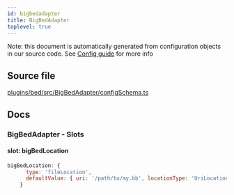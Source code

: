 ```yaml
---
id: bigbedadapter
title: BigBedAdapter
toplevel: true
---
```

Note: this document is automatically generated from configuration objects in
our source code. See [Config guide](/docs/config_guide) for more info

## Source file

[plugins/bed/src/BigBedAdapter/configSchema.ts](https://github.com/GMOD/jbrowse-components/blob/main/plugins/bed/src/BigBedAdapter/configSchema.ts)

## Docs







### BigBedAdapter - Slots
#### slot: bigBedLocation



```js
bigBedLocation: {
      type: 'fileLocation',
      defaultValue: { uri: '/path/to/my.bb', locationType: 'UriLocation' },
    }
```




